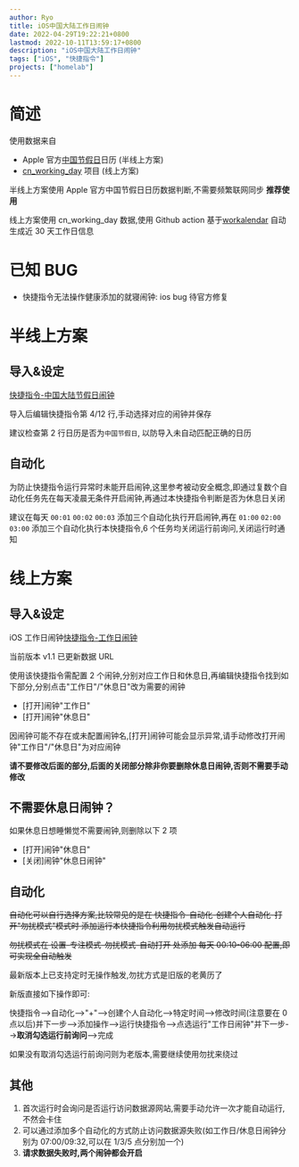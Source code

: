 ```yaml
---
author: Ryo
title: iOS中国大陆工作日闹钟
date: 2022-04-29T19:22:21+0800
lastmod: 2022-10-11T13:59:17+0800
description: "iOS中国大陆工作日闹钟"
tags: ["iOS", "快捷指令"]
projects: ["homelab"]
---
```


# 简述

使用数据来自

- Apple 官方[中国节假日](https://calendars.icloud.com/holidays/cn_zh.ics)日历 (半线上方案)
- [cn_working_day](https://github.com/RyoLee/cn_working_day) 项目 (线上方案)

半线上方案使用 Apple 官方中国节假日日历数据判断,不需要频繁联网同步 **推荐使用**

线上方案使用 cn_working_day 数据,使用 Github action 基于[workalendar](https://github.com/workalendar/workalendar) 自动生成近 30 天工作日信息

# 已知 BUG

- 快捷指令无法操作健康添加的就寝闹钟: ios bug 待官方修复

# 半线上方案

## 导入&设定

[快捷指令-中国大陆节假日闹钟](https://www.icloud.com/shortcuts/344b8f1ec97e461d81df254e86eb490b)

导入后编辑快捷指令第 4/12 行,手动选择对应的闹钟并保存

建议检查第 2 行日历是否为`中国节假日`, 以防导入未自动匹配正确的日历

## 自动化

为防止快捷指令运行异常时未能开启闹钟,这里参考被动安全概念,即通过复数个自动化任务先在每天凌晨无条件开启闹钟,再通过本快捷指令判断是否为休息日关闭

建议在每天 `00:01` `00:02` `00:03` 添加三个自动化执行开启闹钟,再在 `01:00` `02:00` `03:00` 添加三个自动化执行本快捷指令,6 个任务均关闭运行前询问,关闭运行时通知

# 线上方案

## 导入&设定

iOS 工作日闹钟[快捷指令-工作日闹钟](https://www.icloud.com/shortcuts/5ff1633342da40b4951e87c8551a0aa7)

当前版本 v1.1 已更新数据 URL

使用该快捷指令需配置 2 个闹钟,分别对应工作日和休息日,再编辑快捷指令找到如下部分,分别点击"工作日"/"休息日"改为需要的闹钟

- [打开]闹钟"工作日"
- [打开]闹钟"休息日"

因闹钟可能不存在或未配置闹钟名,[打开]闹钟可能会显示异常,请手动修改打开闹钟"工作日"/"休息日"为对应闹钟

**请不要修改后面的部分,后面的关闭部分除非你要删除休息日闹钟,否则不需要手动修改**

## 不需要休息日闹钟？

如果休息日想睡懒觉不需要闹钟,则删除以下 2 项

- [打开]闹钟"休息日"
- [关闭]闹钟"休息日闹钟"

## 自动化

~~自动化可以自行选择方案,比较常见的是在 快捷指令-自动化-创建个人自动化-打开"勿扰模式"模式时 添加运行本快捷指令利用勿扰模式触发自动运行~~

~~勿扰模式在 设置-专注模式-勿扰模式-自动打开 处添加 每天 00:10-06:00 配置,即可实现全自动触发~~

最新版本上已支持定时无操作触发,勿扰方式是旧版的老黄历了

新版直接如下操作即可:

快捷指令-->自动化-->"+"-->创建个人自动化-->特定时间-->修改时间(注意要在 0 点以后)并下一步-->添加操作-->运行快捷指令-->点选运行"工作日闹钟"并下一步-->**取消勾选运行前询问**-->完成

如果没有取消勾选运行前询问则为老版本,需要继续使用勿扰来绕过

## 其他

1. 首次运行时会询问是否运行访问数据源网站,需要手动允许一次才能自动运行,不然会卡住
2. 可以通过添加多个自动化的方式防止访问数据源失败(如工作日/休息日闹钟分别为 07:00/09:32,可以在 1/3/5 点分别加一个)
3. **请求数据失败时,两个闹钟都会开启**
